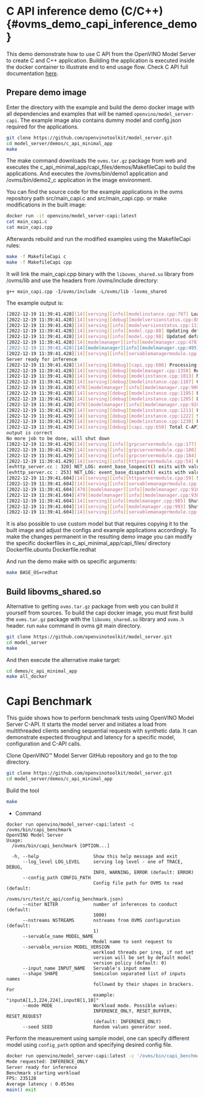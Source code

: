 # C API inference demo (C/C++) {#ovms_demo_capi_inference_demo}

This demo demonstrate how to use C API from the OpenVINO Model Server to create C and C++ application.
Building the application is executed inside the docker container to illustrate end to end usage flow.
Check C API full documentation [here](../../docs/model_server_c_api.md).

## Prepare demo image
Enter the directory with the example and build the demo docker image with all dependencies and examples that will be named `openvino/model_server-capi`.
The example image also contains dummy model and config.json required for the applications.
```bash
git clone https://github.com/openvinotoolkit/model_server.git
cd model_server/demos/c_api_minimal_app
make
```

The make command downloads the `ovms.tar.gz` package from web and executes the c_api_minimal_app/capi_files/demos/MakefileCapi to build the applications.
And executes the /ovms/bin/demo1 application and /ovms/bin/demo2_c application in the image environment.

You can find the source code for the example applications in the ovms repository path src/main_capi.c and src/main_capi.cpp.
or make modifications in the built image:
```bash
docker run -it openvino/model_server-capi:latest
cat main_capi.c
cat main_capi.cpp
```

Afterwards rebuild and run the modified examples using the MakefileCapi rules:
```bash
make -f MakefileCapi c
make -f MakefileCapi cpp
```

It will link the main_capi.cpp binary with the `libovms_shared.so` library from /ovms/lib and use the headers from /ovms/include directory:
```
g++ main_capi.cpp -I/ovms/include -L/ovms/lib -lovms_shared
```

The example output is:
```bash
[2022-12-19 11:39:41.428][14][serving][info][modelinstance.cpp:797] Loaded model dummy; version: 1; batch size: 30; No of InferRequests: 12
[2022-12-19 11:39:41.428][14][serving][debug][modelversionstatus.cpp:88] setAvailable: dummy - 1 (previous state: LOADING) -> error: OK
[2022-12-19 11:39:41.428][14][serving][info][modelversionstatus.cpp:113] STATUS CHANGE: Version 1 of model dummy status change. New status: ( "state": "AVAILABLE", "error_code": "OK" )
[2022-12-19 11:39:41.428][14][serving][info][model.cpp:88] Updating default version for model: dummy, from: 0
[2022-12-19 11:39:41.428][14][serving][info][model.cpp:98] Updated default version for model: dummy, to: 1
[2022-12-19 11:39:41.428][14][modelmanager][info][modelmanager.cpp:478] Configuration file doesn't have custom node libraries property.
[2022-12-19 11:39:41.428][14][modelmanager][info][modelmanager.cpp:495] Configuration file doesn't have pipelines property.
[2022-12-19 11:39:41.428][14][serving][info][servablemanagermodule.cpp:44] ServableManagerModule started
Server ready for inference
[2022-12-19 11:39:41.428][14][serving][debug][capi.cpp:606] Processing C-API inference request for servable: dummy; version: 1
[2022-12-19 11:39:41.428][14][serving][debug][modelmanager.cpp:1350] Requesting model: dummy; version: 1.
[2022-12-19 11:39:41.428][14][serving][debug][modelinstance.cpp:1013] Model: dummy, version: 1 already loaded
[2022-12-19 11:39:41.428][14][serving][debug][modelinstance.cpp:1187] Getting infer req duration in model dummy, version 1, nireq 0: 0.002 ms
[2022-12-19 11:39:41.428][478][modelmanager][info][modelmanager.cpp:900] Started model manager thread
[2022-12-19 11:39:41.428][14][serving][debug][modelinstance.cpp:1195] Preprocessing duration in model dummy, version 1, nireq 0: 0.000 ms
[2022-12-19 11:39:41.428][14][serving][debug][modelinstance.cpp:1205] Deserialization duration in model dummy, version 1, nireq 0: 0.019 ms
[2022-12-19 11:39:41.428][479][modelmanager][info][modelmanager.cpp:920] Started cleaner thread
[2022-12-19 11:39:41.429][14][serving][debug][modelinstance.cpp:1213] Prediction duration in model dummy, version 1, nireq 0: 0.369 ms
[2022-12-19 11:39:41.429][14][serving][debug][modelinstance.cpp:1222] Serialization duration in model dummy, version 1, nireq 0: 0.011 ms
[2022-12-19 11:39:41.429][14][serving][debug][modelinstance.cpp:1230] Postprocessing duration in model dummy, version 1, nireq 0: 0.000 ms
[2022-12-19 11:39:41.429][14][serving][debug][capi.cpp:650] Total C-API req processing time: 0.474 ms
output is correct
No more job to be done, will shut down
[2022-12-19 11:39:41.429][14][serving][info][grpcservermodule.cpp:177] GRPCServerModule shutting down
[2022-12-19 11:39:41.429][14][serving][info][grpcservermodule.cpp:180] Shutdown gRPC server
[2022-12-19 11:39:41.429][14][serving][info][grpcservermodule.cpp:184] GRPCServerModule shutdown
[2022-12-19 11:39:41.429][14][serving][info][httpservermodule.cpp:54] HTTPServerModule shutting down
[evhttp_server.cc : 320] NET_LOG: event_base_loopexit() exits with value 0
[evhttp_server.cc : 253] NET_LOG: event_base_dispatch() exits with value 1
[2022-12-19 11:39:41.604][14][serving][info][httpservermodule.cpp:59] Shutdown HTTP server
[2022-12-19 11:39:41.604][14][serving][info][servablemanagermodule.cpp:54] ServableManagerModule shutting down
[2022-12-19 11:39:41.604][478][modelmanager][info][modelmanager.cpp:916] Stopped model manager thread
[2022-12-19 11:39:41.604][479][modelmanager][info][modelmanager.cpp:930] Stopped cleaner thread
[2022-12-19 11:39:41.604][14][serving][info][modelmanager.cpp:985] Shutdown model manager
[2022-12-19 11:39:41.604][14][serving][info][modelmanager.cpp:993] Shutdown cleaner thread
[2022-12-19 11:39:41.604][14][serving][info][servablemanagermodule.cpp:57] ServableManagerModule shutdown
```

It is also possible to use custom model but that requires copying it to the built image and adjust the configs and example applications accordingly.
To make the changes permanent in the resulting demo image you can modify the specific dockerfiles in c_api_minimal_app/capi_files/ directory 
Dockerfile.ubuntu
Dockerfile.redhat

And run the demo make with os specific arguments:
```bash
make BASE_OS=redhat
```

## Build libovms_shared.so
Alternative to getting `ovms.tar.gz` package from web you can build it yourself from sources. To build the capi docker image, you must first build the `ovms.tar.gz` package with the `libovms_shared.so` library and `ovms.h` header. 
run `make` command in ovms git main directory.
```bash
git clone https://github.com/openvinotoolkit/model_server.git
cd model_server
make
```

And then execute the alternative make target:
```bash
cd demos/c_api_minimal_app
make all_docker
```

# Capi Benchmark

This guide shows how to perform benchmark tests using OpenVINO Model Server C-API.
It starts the model server and initiates a load from multithreaded clients sending sequential requests with synthetic data.
It can demonstrate expected throughput and latency for a specific model, configuration and C-API calls.


Clone OpenVINO™ Model Server GitHub repository and go to the top directory.
```bash
git clone https://github.com/openvinotoolkit/model_server.git
cd model_server/demos/c_api_minimal_app
```
Build the tool
```bash
make
```

- Command
```
docker run openvino/model_server-capi:latest -c /ovms/bin/capi_benchmark
OpenVINO Model Server
Usage:
  /ovms/bin/capi_benchmark [OPTION...]

  -h, --help                    Show this help message and exit
      --log_level LOG_LEVEL     serving log level - one of TRACE, DEBUG,
                                INFO, WARNING, ERROR (default: ERROR)
      --config_path CONFIG_PATH
                                Config file path for OVMS to read (default:
                                /ovms/src/test/c_api/config_benchmark.json)
      --niter NITER             number of inferences to conduct (default:
                                1000)
      --nstreams NSTREAMS       nstreams from OVMS configuration (default:
                                1)
      --servable_name MODEL_NAME
                                Model name to sent request to
      --servable_version MODEL_VERSION
                                workload threads per ireq, if not set
                                version will be set by default model
                                version policy (default: 0)
      --input_name INPUT_NAME   Servable's input name
      --shape SHAPE             Semicolon separated list of inputs names
                                followed by their shapes in brackers. For
                                example: "inputA[1,3,224,224],inputB[1,10]"
      --mode MODE               Workload mode. Possible values:
                                INFERENCE_ONLY, RESET_BUFFER, RESET_REQUEST
                                (default: INFERENCE_ONLY)
      --seed SEED               Random values generator seed.
```

Perform the measurement using sample model, one can specify different model using `config_path` option and specifying desired config file.
```bash
docker run openvino/model_server-capi:latest -c '/ovms/bin/capi_benchmark --servable_name dummy --nstreams 12 --config_path /ovms/demos/config_benchmark.json'
Mode requested: INFERENCE_ONLY
Server ready for inference
Benchmark starting workload
FPS: 235128
Average latency : 0.053ms
main() exit
```


